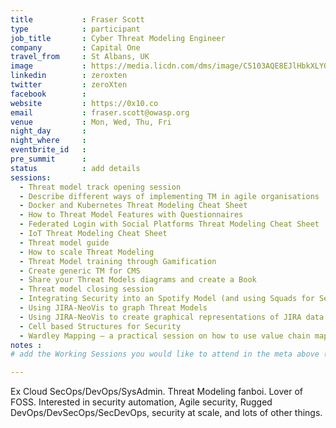 ```yaml
---
title           : Fraser Scott
type            : participant
job_title       : Cyber Threat Modeling Engineer
company         : Capital One
travel_from     : St Albans, UK
image           : https://media.licdn.com/dms/image/C5103AQE8EJlHbkXLYQ/profile-displayphoto-shrink_800_800/0?e=1530748800&v=beta&t=zTrSCYDb7Hmun_viJtqkInbWupvlpcrLFQCS7fUkrkk
linkedin        : zeroxten
twitter         : zeroXten
facebook        :
website         : https://0x10.co
email           : fraser.scott@owasp.org
venue           : Mon, Wed, Thu, Fri
night_day       :
night_where     :
eventbrite_id   :
pre_summit      :
status          : add details
sessions:
  - Threat model track opening session
  - Describe different ways of implementing TM in agile organisations
  - Docker and Kubernetes Threat Modeling Cheat Sheet
  - How to Threat Model Features with Questionnaires
  - Federated Login with Social Platforms Threat Modeling Cheat Sheet
  - IoT Threat Modeling Cheat Sheet
  - Threat model guide
  - How to scale Threat Modeling
  - Threat Model training through Gamification
  - Create generic TM for CMS
  - Share your Threat Models diagrams and create a Book
  - Threat model closing session
  - Integrating Security into an Spotify Model (and using Squads for Security teams)
  - Using JIRA-NeoVis to graph Threat Models
  - Using JIRA-NeoVis to create graphical representations of JIRA data
  - Cell based Structures for Security
  - Wardley Mapping – a practical session on how to use value chain mapping
notes :
# add the Working Sessions you would like to attend in the meta above (use the session's title) e.g. sessions (one per line): -Security Playbooks Diagrams -Hackathon Daily Sessions

---
```


Ex Cloud SecOps/DevOps/SysAdmin. Threat Modeling fanboi. Lover of FOSS. Interested in security automation, Agile security, Rugged DevOps/DevSecOps/SecDevOps, security at scale, and lots of other things.
